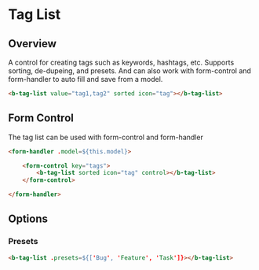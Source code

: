 Tag List
=============

## Overview

A control for creating tags such as keywords, hashtags, etc. Supports sorting, de-dupeing, and presets. And can also work with form-control and form-handler to auto fill and save from a model.

```html
<b-tag-list value="tag1,tag2" sorted icon="tag"></b-tag-list>
```

## Form Control
The tag list can be used with form-control and form-handler

```html
<form-handler .model=${this.model}>

    <form-control key="tags">
        <b-tag-list sorted icon="tag" control></b-tag-list>
    </form-control>

</form-handler>
```

## Options

### Presets
```html
<b-tag-list .presets=${['Bug', 'Feature', 'Task']}></b-tag-list>
```